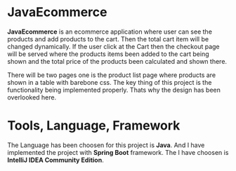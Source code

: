 # JavaEcommerce

**JavaEcommerce** is an ecommerce application where user can see the products and add products to the cart. Then the total cart item will be changed dynamically. If the user click at the Cart then the checkout page will be served where the products items been added to the cart being shown and the total price of the products been calculated and shown there. 

There will be two pages one is the product list page where products are shown in a table with barebone css. The key thing of this project is the functionality being implemented properly. Thats why the design has been overlooked here. 

# Tools, Language, Framework

The Language has been choosen for this project is **Java**. And I have implemented the project with **Spring Boot** framework. The I have choosen is **IntelliJ IDEA Community Edition**.
